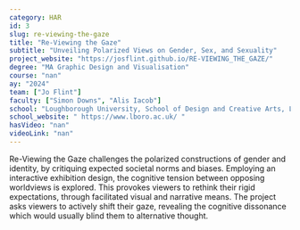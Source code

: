 ```yaml
---
category: HAR
id: 3
slug: re-viewing-the-gaze
title: "Re-Viewing the Gaze"
subtitle: "Unveiling Polarized Views on Gender, Sex, and Sexuality"
project_website: "https://josflint.github.io/RE-VIEWING_THE_GAZE/"
degree: "MA Graphic Design and Visualisation"
course: "nan"
ay: "2024"
team: ["Jo Flint"]
faculty: ["Simon Downs", "Alis Iacob"]
school: "Loughborough University, School of Design and Creative Arts, Loughborough, United Kingdom"
school_website: " https://www.lboro.ac.uk/ "
hasVideo: "nan"
videoLink: "nan"
---
```


Re-Viewing the Gaze challenges the polarized constructions of gender and identity, by critiquing expected societal norms and biases. Employing an interactive exhibition design, the cognitive tension between opposing worldviews is explored. This provokes viewers to rethink their rigid expectations, through facilitated visual and narrative means. The project asks viewers to actively shift their gaze, revealing the cognitive dissonance which would usually blind them to alternative thought.
